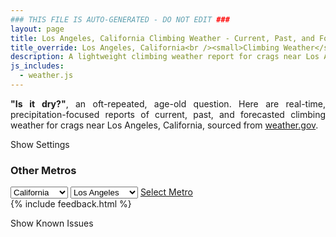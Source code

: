 ```yaml
---
### THIS FILE IS AUTO-GENERATED - DO NOT EDIT ###
layout: page
title: Los Angeles, California Climbing Weather - Current, Past, and Forecasted Report
title_override: Los Angeles, California<br /><small>Climbing Weather</small>
description: A lightweight climbing weather report for crags near Los Angeles, California. Optimized for slow internet connections.
js_includes:
  - weather.js
---
```


<section class="measure center lh-copy f5-ns f6 ph2 mv4" style="text-align: justify;">
<strong>"Is it dry?"</strong>, an oft-repeated, age-old question. Here are real-time,
precipitation-focused reports of current, past, and forecasted climbing weather for crags near Los Angeles, California, sourced
from <a class="no-underline fancy-link relative light-red" target="_blank" href="https://www.weather.gov/documentation/services-web-api">weather.gov</a>.
</section>

<p id="settings-toggle" class="mw5 b center tc hover-light-red black-70 pointer">Show Settings</p>
<section id="settings" class="overflow-hidden" style="display:none;">
    <div class="mv2 ph2 center">
        <div id="menu" class="fn fl-ns w-50-l w-100 pv2 pr4-l">
            <div class="f7 tc b">Select Defaults:</div>
        </div>
        <div class="fn f6 tc fl-ns w-50-l w-100 pv2">
            <span class="f7 b">Instructions:</span>
            <p class="measure lh-copy center"><strong>Show/hide crags</strong> by clicking on their name to the left; green mean shown and gray means hidden.</p>
            <hr class="mw5 p0 mv2 o-60 b0 bt b--light-red light-red bg-light-red">
            <p class="measure lh-copy center"><strong>Show/hide hourly forecasts</strong> by clicking the desired day.</p>
            <hr class="mw5 p0 mv2 o-60 b0 bt b--light-red light-red bg-light-red">
            <p class="measure lh-copy center"><strong>Current and Past conditions</strong> are measured by the nearest weather station. <strong>Forecast conditions</strong> are calculated and polled separately.</p>
            <hr class="mw5 p0 mv2 o-60 b0 bt b--light-red light-red bg-light-red">
            <p class="measure lh-copy center"><strong>Having issues?</strong> Try <a id="clear-cache" class="no-underline relative fancy-link light-red hover-light-red" href="#">clearing the local cache</a>.</p>
        </div>
    </div>
      <hr class="cb mw5 p0 mb3 o-70 b0 bt b--light-red light-red bg-light-red">
    <section class="mh5-ns mh2 pa3 ba b--moon-gray br2 bg-near-white">
      <h3 class="mt2">Submit a New Area</h3>
      <form class="black-80" name="new-crag" data-netlify="true">
          <label for="mp-url" class="f6 b db mb2">Mountain Project Area URL</label>
          <input id="metro" name="metro" type="hidden" value="Los Angeles, California">
          <input id="mp-url" name="mp-url" class="input-reset ba b--moon-gray pa2 mb2 db w-100" placeholder="https://www.mountainproject.com/area/105833381/yosemite-national-park" type="text">
        <div class="mt3"><input class="b ph3 pv2 input-reset ba b--black bg-white grow pointer f6" type="submit" value="Submit"></div>
      </form>
    </section>
</section>
<section id="weather" data-metro data-crag="los-angeles-california" class="mv4-ns mv3 ph2 center"></section>
<script>
  var weekly_PSR_12_103 = {"updated":"2022-02-28T06:30:11+00:00","units":"us","forecastGenerator":"BaselineForecastGenerator","generatedAt":"2022-02-28T08:38:05+00:00","updateTime":"2022-02-28T06:30:11+00:00","validTimes":"2022-02-28T00:00:00+00:00/P8DT1H","elevation":{"unitCode":"wmoUnit:m","value":1279.8552},"periods":[{"number":1,"name":"Overnight","startTime":"2022-02-28T00:00:00-08:00","endTime":"2022-02-28T06:00:00-08:00","isDaytime":false,"temperature":38,"temperatureUnit":"F","temperatureTrend":"rising","windSpeed":"5 to 10 mph","windDirection":"NW","icon":"https://api.weather.gov/icons/land/night/bkn?size=medium","shortForecast":"Mostly Cloudy","detailedForecast":"Mostly cloudy. Low around 38, with temperatures rising to around 41 overnight. Northwest wind 5 to 10 mph."},{"number":2,"name":"Monday","startTime":"2022-02-28T06:00:00-08:00","endTime":"2022-02-28T18:00:00-08:00","isDaytime":true,"temperature":66,"temperatureUnit":"F","temperatureTrend":"falling","windSpeed":"10 to 15 mph","windDirection":"NNW","icon":"https://api.weather.gov/icons/land/day/few?size=medium","shortForecast":"Sunny","detailedForecast":"Sunny. High near 66, with temperatures falling to around 60 in the afternoon. North northwest wind 10 to 15 mph, with gusts as high as 25 mph."},{"number":3,"name":"Monday Night","startTime":"2022-02-28T18:00:00-08:00","endTime":"2022-03-01T06:00:00-08:00","isDaytime":false,"temperature":42,"temperatureUnit":"F","temperatureTrend":"rising","windSpeed":"5 to 10 mph","windDirection":"NNW","icon":"https://api.weather.gov/icons/land/night/skc?size=medium","shortForecast":"Clear","detailedForecast":"Clear. Low around 42, with temperatures rising to around 46 overnight. North northwest wind 5 to 10 mph."},{"number":4,"name":"Tuesday","startTime":"2022-03-01T06:00:00-08:00","endTime":"2022-03-01T18:00:00-08:00","isDaytime":true,"temperature":73,"temperatureUnit":"F","temperatureTrend":null,"windSpeed":"5 to 15 mph","windDirection":"NNW","icon":"https://api.weather.gov/icons/land/day/skc?size=medium","shortForecast":"Sunny","detailedForecast":"Sunny, with a high near 73. North northwest wind 5 to 15 mph, with gusts as high as 25 mph."},{"number":5,"name":"Tuesday Night","startTime":"2022-03-01T18:00:00-08:00","endTime":"2022-03-02T06:00:00-08:00","isDaytime":false,"temperature":46,"temperatureUnit":"F","temperatureTrend":null,"windSpeed":"0 to 5 mph","windDirection":"NNW","icon":"https://api.weather.gov/icons/land/night/few?size=medium","shortForecast":"Mostly Clear","detailedForecast":"Mostly clear, with a low around 46. North northwest wind 0 to 5 mph."},{"number":6,"name":"Wednesday","startTime":"2022-03-02T06:00:00-08:00","endTime":"2022-03-02T18:00:00-08:00","isDaytime":true,"temperature":74,"temperatureUnit":"F","temperatureTrend":null,"windSpeed":"0 to 10 mph","windDirection":"ESE","icon":"https://api.weather.gov/icons/land/day/sct?size=medium","shortForecast":"Mostly Sunny","detailedForecast":"Mostly sunny, with a high near 74. East southeast wind 0 to 10 mph."},{"number":7,"name":"Wednesday Night","startTime":"2022-03-02T18:00:00-08:00","endTime":"2022-03-03T06:00:00-08:00","isDaytime":false,"temperature":45,"temperatureUnit":"F","temperatureTrend":null,"windSpeed":"0 to 5 mph","windDirection":"SW","icon":"https://api.weather.gov/icons/land/night/sct?size=medium","shortForecast":"Partly Cloudy","detailedForecast":"Partly cloudy, with a low around 45. Southwest wind 0 to 5 mph."},{"number":8,"name":"Thursday","startTime":"2022-03-03T06:00:00-08:00","endTime":"2022-03-03T18:00:00-08:00","isDaytime":true,"temperature":70,"temperatureUnit":"F","temperatureTrend":null,"windSpeed":"0 to 15 mph","windDirection":"SW","icon":"https://api.weather.gov/icons/land/day/sct?size=medium","shortForecast":"Mostly Sunny","detailedForecast":"Mostly sunny, with a high near 70. Southwest wind 0 to 15 mph, with gusts as high as 25 mph."},{"number":9,"name":"Thursday Night","startTime":"2022-03-03T18:00:00-08:00","endTime":"2022-03-04T06:00:00-08:00","isDaytime":false,"temperature":36,"temperatureUnit":"F","temperatureTrend":null,"windSpeed":"10 to 15 mph","windDirection":"WSW","icon":"https://api.weather.gov/icons/land/night/sct?size=medium","shortForecast":"Partly Cloudy","detailedForecast":"Partly cloudy, with a low around 36. West southwest wind 10 to 15 mph, with gusts as high as 30 mph."},{"number":10,"name":"Friday","startTime":"2022-03-04T06:00:00-08:00","endTime":"2022-03-04T18:00:00-08:00","isDaytime":true,"temperature":59,"temperatureUnit":"F","temperatureTrend":null,"windSpeed":"10 to 15 mph","windDirection":"W","icon":"https://api.weather.gov/icons/land/day/few?size=medium","shortForecast":"Sunny","detailedForecast":"Sunny, with a high near 59. West wind 10 to 15 mph, with gusts as high as 30 mph."},{"number":11,"name":"Friday Night","startTime":"2022-03-04T18:00:00-08:00","endTime":"2022-03-05T06:00:00-08:00","isDaytime":false,"temperature":33,"temperatureUnit":"F","temperatureTrend":null,"windSpeed":"5 to 10 mph","windDirection":"W","icon":"https://api.weather.gov/icons/land/night/few?size=medium","shortForecast":"Mostly Clear","detailedForecast":"Mostly clear, with a low around 33. West wind 5 to 10 mph, with gusts as high as 25 mph."},{"number":12,"name":"Saturday","startTime":"2022-03-05T06:00:00-08:00","endTime":"2022-03-05T18:00:00-08:00","isDaytime":true,"temperature":58,"temperatureUnit":"F","temperatureTrend":null,"windSpeed":"5 to 15 mph","windDirection":"W","icon":"https://api.weather.gov/icons/land/day/few?size=medium","shortForecast":"Sunny","detailedForecast":"Sunny, with a high near 58. West wind 5 to 15 mph, with gusts as high as 25 mph."},{"number":13,"name":"Saturday Night","startTime":"2022-03-05T18:00:00-08:00","endTime":"2022-03-06T06:00:00-08:00","isDaytime":false,"temperature":33,"temperatureUnit":"F","temperatureTrend":null,"windSpeed":"5 to 10 mph","windDirection":"WNW","icon":"https://api.weather.gov/icons/land/night/few?size=medium","shortForecast":"Mostly Clear","detailedForecast":"Mostly clear, with a low around 33. West northwest wind 5 to 10 mph, with gusts as high as 25 mph."},{"number":14,"name":"Sunday","startTime":"2022-03-06T06:00:00-08:00","endTime":"2022-03-06T18:00:00-08:00","isDaytime":true,"temperature":57,"temperatureUnit":"F","temperatureTrend":null,"windSpeed":"5 to 15 mph","windDirection":"WNW","icon":"https://api.weather.gov/icons/land/day/few?size=medium","shortForecast":"Sunny","detailedForecast":"Sunny, with a high near 57. West northwest wind 5 to 15 mph, with gusts as high as 25 mph."}]}
  var hourly_PSR_12_103 = {"@context":["https://geojson.org/geojson-ld/geojson-context.jsonld",{"@version":"1.1","wx":"https://api.weather.gov/ontology#","geo":"http://www.opengis.net/ont/geosparql#","unit":"http://codes.wmo.int/common/unit/","@vocab":"https://api.weather.gov/ontology#"}],"type":"Feature","geometry":{"type":"Polygon","coordinates":[[[-116.1861115,34.0271758],[-116.1818802,34.0049128],[-116.155059,34.008412899999996],[-116.1592852,34.0306764],[-116.1861115,34.0271758]]]},"properties":{"updated":"2022-02-28T06:30:11+00:00","units":"us","forecastGenerator":"HourlyForecastGenerator","generatedAt":"2022-02-28T08:38:07+00:00","updateTime":"2022-02-28T06:30:11+00:00","validTimes":"2022-02-28T00:00:00+00:00/P8DT1H","elevation":{"unitCode":"wmoUnit:m","value":1279.8552},"periods":[{"number":1,"name":"","startTime":"2022-02-28T00:00:00-08:00","endTime":"2022-02-28T01:00:00-08:00","isDaytime":false,"temperature":42,"temperatureUnit":"F","temperatureTrend":null,"windSpeed":"5 mph","windDirection":"NW","icon":"https://api.weather.gov/icons/land/night/bkn?size=small","shortForecast":"Mostly Cloudy","detailedForecast":""},{"number":2,"name":"","startTime":"2022-02-28T01:00:00-08:00","endTime":"2022-02-28T02:00:00-08:00","isDaytime":false,"temperature":42,"temperatureUnit":"F","temperatureTrend":null,"windSpeed":"5 mph","windDirection":"NW","icon":"https://api.weather.gov/icons/land/night/bkn?size=small","shortForecast":"Mostly Cloudy","detailedForecast":""},{"number":3,"name":"","startTime":"2022-02-28T02:00:00-08:00","endTime":"2022-02-28T03:00:00-08:00","isDaytime":false,"temperature":42,"temperatureUnit":"F","temperatureTrend":null,"windSpeed":"10 mph","windDirection":"NW","icon":"https://api.weather.gov/icons/land/night/bkn?size=small","shortForecast":"Mostly Cloudy","detailedForecast":""},{"number":4,"name":"","startTime":"2022-02-28T03:00:00-08:00","endTime":"2022-02-28T04:00:00-08:00","isDaytime":false,"temperature":41,"temperatureUnit":"F","temperatureTrend":null,"windSpeed":"10 mph","windDirection":"NW","icon":"https://api.weather.gov/icons/land/night/bkn?size=small","shortForecast":"Mostly Cloudy","detailedForecast":""},{"number":5,"name":"","startTime":"2022-02-28T04:00:00-08:00","endTime":"2022-02-28T05:00:00-08:00","isDaytime":false,"temperature":41,"temperatureUnit":"F","temperatureTrend":null,"windSpeed":"10 mph","windDirection":"NW","icon":"https://api.weather.gov/icons/land/night/bkn?size=small","shortForecast":"Mostly Cloudy","detailedForecast":""},{"number":6,"name":"","startTime":"2022-02-28T05:00:00-08:00","endTime":"2022-02-28T06:00:00-08:00","isDaytime":false,"temperature":41,"temperatureUnit":"F","temperatureTrend":null,"windSpeed":"10 mph","windDirection":"NW","icon":"https://api.weather.gov/icons/land/night/bkn?size=small","shortForecast":"Mostly Cloudy","detailedForecast":""},{"number":7,"name":"","startTime":"2022-02-28T06:00:00-08:00","endTime":"2022-02-28T07:00:00-08:00","isDaytime":true,"temperature":41,"temperatureUnit":"F","temperatureTrend":null,"windSpeed":"10 mph","windDirection":"NW","icon":"https://api.weather.gov/icons/land/day/sct?size=small","shortForecast":"Mostly Sunny","detailedForecast":""},{"number":8,"name":"","startTime":"2022-02-28T07:00:00-08:00","endTime":"2022-02-28T08:00:00-08:00","isDaytime":true,"temperature":42,"temperatureUnit":"F","temperatureTrend":null,"windSpeed":"10 mph","windDirection":"NW","icon":"https://api.weather.gov/icons/land/day/few?size=small","shortForecast":"Sunny","detailedForecast":""},{"number":9,"name":"","startTime":"2022-02-28T08:00:00-08:00","endTime":"2022-02-28T09:00:00-08:00","isDaytime":true,"temperature":50,"temperatureUnit":"F","temperatureTrend":null,"windSpeed":"10 mph","windDirection":"NNW","icon":"https://api.weather.gov/icons/land/day/skc?size=small","shortForecast":"Sunny","detailedForecast":""},{"number":10,"name":"","startTime":"2022-02-28T09:00:00-08:00","endTime":"2022-02-28T10:00:00-08:00","isDaytime":true,"temperature":56,"temperatureUnit":"F","temperatureTrend":null,"windSpeed":"15 mph","windDirection":"NNW","icon":"https://api.weather.gov/icons/land/day/skc?size=small","shortForecast":"Sunny","detailedForecast":""},{"number":11,"name":"","startTime":"2022-02-28T10:00:00-08:00","endTime":"2022-02-28T11:00:00-08:00","isDaytime":true,"temperature":59,"temperatureUnit":"F","temperatureTrend":null,"windSpeed":"15 mph","windDirection":"N","icon":"https://api.weather.gov/icons/land/day/skc?size=small","shortForecast":"Sunny","detailedForecast":""},{"number":12,"name":"","startTime":"2022-02-28T11:00:00-08:00","endTime":"2022-02-28T12:00:00-08:00","isDaytime":true,"temperature":61,"temperatureUnit":"F","temperatureTrend":null,"windSpeed":"15 mph","windDirection":"N","icon":"https://api.weather.gov/icons/land/day/skc?size=small","shortForecast":"Sunny","detailedForecast":""},{"number":13,"name":"","startTime":"2022-02-28T12:00:00-08:00","endTime":"2022-02-28T13:00:00-08:00","isDaytime":true,"temperature":63,"temperatureUnit":"F","temperatureTrend":null,"windSpeed":"15 mph","windDirection":"N","icon":"https://api.weather.gov/icons/land/day/skc?size=small","shortForecast":"Sunny","detailedForecast":""},{"number":14,"name":"","startTime":"2022-02-28T13:00:00-08:00","endTime":"2022-02-28T14:00:00-08:00","isDaytime":true,"temperature":64,"temperatureUnit":"F","temperatureTrend":null,"windSpeed":"15 mph","windDirection":"N","icon":"https://api.weather.gov/icons/land/day/skc?size=small","shortForecast":"Sunny","detailedForecast":""},{"number":15,"name":"","startTime":"2022-02-28T14:00:00-08:00","endTime":"2022-02-28T15:00:00-08:00","isDaytime":true,"temperature":65,"temperatureUnit":"F","temperatureTrend":null,"windSpeed":"15 mph","windDirection":"N","icon":"https://api.weather.gov/icons/land/day/skc?size=small","shortForecast":"Sunny","detailedForecast":""},{"number":16,"name":"","startTime":"2022-02-28T15:00:00-08:00","endTime":"2022-02-28T16:00:00-08:00","isDaytime":true,"temperature":65,"temperatureUnit":"F","temperatureTrend":null,"windSpeed":"15 mph","windDirection":"N","icon":"https://api.weather.gov/icons/land/day/skc?size=small","shortForecast":"Sunny","detailedForecast":""},{"number":17,"name":"","startTime":"2022-02-28T16:00:00-08:00","endTime":"2022-02-28T17:00:00-08:00","isDaytime":true,"temperature":64,"temperatureUnit":"F","temperatureTrend":null,"windSpeed":"15 mph","windDirection":"N","icon":"https://api.weather.gov/icons/land/day/skc?size=small","shortForecast":"Sunny","detailedForecast":""},{"number":18,"name":"","startTime":"2022-02-28T17:00:00-08:00","endTime":"2022-02-28T18:00:00-08:00","isDaytime":true,"temperature":60,"temperatureUnit":"F","temperatureTrend":null,"windSpeed":"10 mph","windDirection":"N","icon":"https://api.weather.gov/icons/land/day/skc?size=small","shortForecast":"Sunny","detailedForecast":""},{"number":19,"name":"","startTime":"2022-02-28T18:00:00-08:00","endTime":"2022-02-28T19:00:00-08:00","isDaytime":false,"temperature":56,"temperatureUnit":"F","temperatureTrend":null,"windSpeed":"10 mph","windDirection":"NNW","icon":"https://api.weather.gov/icons/land/night/skc?size=small","shortForecast":"Clear","detailedForecast":""},{"number":20,"name":"","startTime":"2022-02-28T19:00:00-08:00","endTime":"2022-02-28T20:00:00-08:00","isDaytime":false,"temperature":53,"temperatureUnit":"F","temperatureTrend":null,"windSpeed":"10 mph","windDirection":"NNW","icon":"https://api.weather.gov/icons/land/night/few?size=small","shortForecast":"Mostly Clear","detailedForecast":""},{"number":21,"name":"","startTime":"2022-02-28T20:00:00-08:00","endTime":"2022-02-28T21:00:00-08:00","isDaytime":false,"temperature":51,"temperatureUnit":"F","temperatureTrend":null,"windSpeed":"10 mph","windDirection":"NNW","icon":"https://api.weather.gov/icons/land/night/skc?size=small","shortForecast":"Clear","detailedForecast":""},{"number":22,"name":"","startTime":"2022-02-28T21:00:00-08:00","endTime":"2022-02-28T22:00:00-08:00","isDaytime":false,"temperature":50,"temperatureUnit":"F","temperatureTrend":null,"windSpeed":"10 mph","windDirection":"NW","icon":"https://api.weather.gov/icons/land/night/skc?size=small","shortForecast":"Clear","detailedForecast":""},{"number":23,"name":"","startTime":"2022-02-28T22:00:00-08:00","endTime":"2022-02-28T23:00:00-08:00","isDaytime":false,"temperature":48,"temperatureUnit":"F","temperatureTrend":null,"windSpeed":"10 mph","windDirection":"NNW","icon":"https://api.weather.gov/icons/land/night/skc?size=small","shortForecast":"Clear","detailedForecast":""},{"number":24,"name":"","startTime":"2022-02-28T23:00:00-08:00","endTime":"2022-03-01T00:00:00-08:00","isDaytime":false,"temperature":48,"temperatureUnit":"F","temperatureTrend":null,"windSpeed":"5 mph","windDirection":"NW","icon":"https://api.weather.gov/icons/land/night/skc?size=small","shortForecast":"Clear","detailedForecast":""},{"number":25,"name":"","startTime":"2022-03-01T00:00:00-08:00","endTime":"2022-03-01T01:00:00-08:00","isDaytime":false,"temperature":47,"temperatureUnit":"F","temperatureTrend":null,"windSpeed":"5 mph","windDirection":"NW","icon":"https://api.weather.gov/icons/land/night/skc?size=small","shortForecast":"Clear","detailedForecast":""},{"number":26,"name":"","startTime":"2022-03-01T01:00:00-08:00","endTime":"2022-03-01T02:00:00-08:00","isDaytime":false,"temperature":47,"temperatureUnit":"F","temperatureTrend":null,"windSpeed":"5 mph","windDirection":"NW","icon":"https://api.weather.gov/icons/land/night/skc?size=small","shortForecast":"Clear","detailedForecast":""},{"number":27,"name":"","startTime":"2022-03-01T02:00:00-08:00","endTime":"2022-03-01T03:00:00-08:00","isDaytime":false,"temperature":46,"temperatureUnit":"F","temperatureTrend":null,"windSpeed":"5 mph","windDirection":"NW","icon":"https://api.weather.gov/icons/land/night/skc?size=small","shortForecast":"Clear","detailedForecast":""},{"number":28,"name":"","startTime":"2022-03-01T03:00:00-08:00","endTime":"2022-03-01T04:00:00-08:00","isDaytime":false,"temperature":45,"temperatureUnit":"F","temperatureTrend":null,"windSpeed":"5 mph","windDirection":"NW","icon":"https://api.weather.gov/icons/land/night/skc?size=small","shortForecast":"Clear","detailedForecast":""},{"number":29,"name":"","startTime":"2022-03-01T04:00:00-08:00","endTime":"2022-03-01T05:00:00-08:00","isDaytime":false,"temperature":45,"temperatureUnit":"F","temperatureTrend":null,"windSpeed":"5 mph","windDirection":"NW","icon":"https://api.weather.gov/icons/land/night/skc?size=small","shortForecast":"Clear","detailedForecast":""},{"number":30,"name":"","startTime":"2022-03-01T05:00:00-08:00","endTime":"2022-03-01T06:00:00-08:00","isDaytime":false,"temperature":46,"temperatureUnit":"F","temperatureTrend":null,"windSpeed":"5 mph","windDirection":"NW","icon":"https://api.weather.gov/icons/land/night/skc?size=small","shortForecast":"Clear","detailedForecast":""},{"number":31,"name":"","startTime":"2022-03-01T06:00:00-08:00","endTime":"2022-03-01T07:00:00-08:00","isDaytime":true,"temperature":46,"temperatureUnit":"F","temperatureTrend":null,"windSpeed":"5 mph","windDirection":"NW","icon":"https://api.weather.gov/icons/land/day/skc?size=small","shortForecast":"Sunny","detailedForecast":""},{"number":32,"name":"","startTime":"2022-03-01T07:00:00-08:00","endTime":"2022-03-01T08:00:00-08:00","isDaytime":true,"temperature":47,"temperatureUnit":"F","temperatureTrend":null,"windSpeed":"5 mph","windDirection":"NNW","icon":"https://api.weather.gov/icons/land/day/skc?size=small","shortForecast":"Sunny","detailedForecast":""},{"number":33,"name":"","startTime":"2022-03-01T08:00:00-08:00","endTime":"2022-03-01T09:00:00-08:00","isDaytime":true,"temperature":54,"temperatureUnit":"F","temperatureTrend":null,"windSpeed":"10 mph","windDirection":"NNW","icon":"https://api.weather.gov/icons/land/day/skc?size=small","shortForecast":"Sunny","detailedForecast":""},{"number":34,"name":"","startTime":"2022-03-01T09:00:00-08:00","endTime":"2022-03-01T10:00:00-08:00","isDaytime":true,"temperature":60,"temperatureUnit":"F","temperatureTrend":null,"windSpeed":"10 mph","windDirection":"NNW","icon":"https://api.weather.gov/icons/land/day/skc?size=small","shortForecast":"Sunny","detailedForecast":""},{"number":35,"name":"","startTime":"2022-03-01T10:00:00-08:00","endTime":"2022-03-01T11:00:00-08:00","isDaytime":true,"temperature":65,"temperatureUnit":"F","temperatureTrend":null,"windSpeed":"15 mph","windDirection":"N","icon":"https://api.weather.gov/icons/land/day/skc?size=small","shortForecast":"Sunny","detailedForecast":""},{"number":36,"name":"","startTime":"2022-03-01T11:00:00-08:00","endTime":"2022-03-01T12:00:00-08:00","isDaytime":true,"temperature":68,"temperatureUnit":"F","temperatureTrend":null,"windSpeed":"15 mph","windDirection":"N","icon":"https://api.weather.gov/icons/land/day/skc?size=small","shortForecast":"Sunny","detailedForecast":""},{"number":37,"name":"","startTime":"2022-03-01T12:00:00-08:00","endTime":"2022-03-01T13:00:00-08:00","isDaytime":true,"temperature":70,"temperatureUnit":"F","temperatureTrend":null,"windSpeed":"15 mph","windDirection":"N","icon":"https://api.weather.gov/icons/land/day/skc?size=small","shortForecast":"Sunny","detailedForecast":""},{"number":38,"name":"","startTime":"2022-03-01T13:00:00-08:00","endTime":"2022-03-01T14:00:00-08:00","isDaytime":true,"temperature":71,"temperatureUnit":"F","temperatureTrend":null,"windSpeed":"10 mph","windDirection":"N","icon":"https://api.weather.gov/icons/land/day/skc?size=small","shortForecast":"Sunny","detailedForecast":""},{"number":39,"name":"","startTime":"2022-03-01T14:00:00-08:00","endTime":"2022-03-01T15:00:00-08:00","isDaytime":true,"temperature":72,"temperatureUnit":"F","temperatureTrend":null,"windSpeed":"10 mph","windDirection":"N","icon":"https://api.weather.gov/icons/land/day/skc?size=small","shortForecast":"Sunny","detailedForecast":""},{"number":40,"name":"","startTime":"2022-03-01T15:00:00-08:00","endTime":"2022-03-01T16:00:00-08:00","isDaytime":true,"temperature":72,"temperatureUnit":"F","temperatureTrend":null,"windSpeed":"10 mph","windDirection":"N","icon":"https://api.weather.gov/icons/land/day/skc?size=small","shortForecast":"Sunny","detailedForecast":""},{"number":41,"name":"","startTime":"2022-03-01T16:00:00-08:00","endTime":"2022-03-01T17:00:00-08:00","isDaytime":true,"temperature":70,"temperatureUnit":"F","temperatureTrend":null,"windSpeed":"10 mph","windDirection":"N","icon":"https://api.weather.gov/icons/land/day/skc?size=small","shortForecast":"Sunny","detailedForecast":""},{"number":42,"name":"","startTime":"2022-03-01T17:00:00-08:00","endTime":"2022-03-01T18:00:00-08:00","isDaytime":true,"temperature":66,"temperatureUnit":"F","temperatureTrend":null,"windSpeed":"10 mph","windDirection":"N","icon":"https://api.weather.gov/icons/land/day/skc?size=small","shortForecast":"Sunny","detailedForecast":""},{"number":43,"name":"","startTime":"2022-03-01T18:00:00-08:00","endTime":"2022-03-01T19:00:00-08:00","isDaytime":false,"temperature":61,"temperatureUnit":"F","temperatureTrend":null,"windSpeed":"5 mph","windDirection":"N","icon":"https://api.weather.gov/icons/land/night/skc?size=small","shortForecast":"Clear","detailedForecast":""},{"number":44,"name":"","startTime":"2022-03-01T19:00:00-08:00","endTime":"2022-03-01T20:00:00-08:00","isDaytime":false,"temperature":57,"temperatureUnit":"F","temperatureTrend":null,"windSpeed":"5 mph","windDirection":"NNW","icon":"https://api.weather.gov/icons/land/night/skc?size=small","shortForecast":"Clear","detailedForecast":""},{"number":45,"name":"","startTime":"2022-03-01T20:00:00-08:00","endTime":"2022-03-01T21:00:00-08:00","isDaytime":false,"temperature":55,"temperatureUnit":"F","temperatureTrend":null,"windSpeed":"5 mph","windDirection":"NNW","icon":"https://api.weather.gov/icons/land/night/skc?size=small","shortForecast":"Clear","detailedForecast":""},{"number":46,"name":"","startTime":"2022-03-01T21:00:00-08:00","endTime":"2022-03-01T22:00:00-08:00","isDaytime":false,"temperature":53,"temperatureUnit":"F","temperatureTrend":null,"windSpeed":"5 mph","windDirection":"NNW","icon":"https://api.weather.gov/icons/land/night/skc?size=small","shortForecast":"Clear","detailedForecast":""},{"number":47,"name":"","startTime":"2022-03-01T22:00:00-08:00","endTime":"2022-03-01T23:00:00-08:00","isDaytime":false,"temperature":52,"temperatureUnit":"F","temperatureTrend":null,"windSpeed":"5 mph","windDirection":"NW","icon":"https://api.weather.gov/icons/land/night/skc?size=small","shortForecast":"Clear","detailedForecast":""},{"number":48,"name":"","startTime":"2022-03-01T23:00:00-08:00","endTime":"2022-03-02T00:00:00-08:00","isDaytime":false,"temperature":51,"temperatureUnit":"F","temperatureTrend":null,"windSpeed":"5 mph","windDirection":"NW","icon":"https://api.weather.gov/icons/land/night/few?size=small","shortForecast":"Mostly Clear","detailedForecast":""},{"number":49,"name":"","startTime":"2022-03-02T00:00:00-08:00","endTime":"2022-03-02T01:00:00-08:00","isDaytime":false,"temperature":51,"temperatureUnit":"F","temperatureTrend":null,"windSpeed":"5 mph","windDirection":"NW","icon":"https://api.weather.gov/icons/land/night/few?size=small","shortForecast":"Mostly Clear","detailedForecast":""},{"number":50,"name":"","startTime":"2022-03-02T01:00:00-08:00","endTime":"2022-03-02T02:00:00-08:00","isDaytime":false,"temperature":50,"temperatureUnit":"F","temperatureTrend":null,"windSpeed":"5 mph","windDirection":"NW","icon":"https://api.weather.gov/icons/land/night/few?size=small","shortForecast":"Mostly Clear","detailedForecast":""},{"number":51,"name":"","startTime":"2022-03-02T02:00:00-08:00","endTime":"2022-03-02T03:00:00-08:00","isDaytime":false,"temperature":49,"temperatureUnit":"F","temperatureTrend":null,"windSpeed":"5 mph","windDirection":"NW","icon":"https://api.weather.gov/icons/land/night/few?size=small","shortForecast":"Mostly Clear","detailedForecast":""},{"number":52,"name":"","startTime":"2022-03-02T03:00:00-08:00","endTime":"2022-03-02T04:00:00-08:00","isDaytime":false,"temperature":48,"temperatureUnit":"F","temperatureTrend":null,"windSpeed":"0 mph","windDirection":"NW","icon":"https://api.weather.gov/icons/land/night/few?size=small","shortForecast":"Mostly Clear","detailedForecast":""},{"number":53,"name":"","startTime":"2022-03-02T04:00:00-08:00","endTime":"2022-03-02T05:00:00-08:00","isDaytime":false,"temperature":48,"temperatureUnit":"F","temperatureTrend":null,"windSpeed":"0 mph","windDirection":"NW","icon":"https://api.weather.gov/icons/land/night/few?size=small","shortForecast":"Mostly Clear","detailedForecast":""},{"number":54,"name":"","startTime":"2022-03-02T05:00:00-08:00","endTime":"2022-03-02T06:00:00-08:00","isDaytime":false,"temperature":47,"temperatureUnit":"F","temperatureTrend":null,"windSpeed":"0 mph","windDirection":"NW","icon":"https://api.weather.gov/icons/land/night/few?size=small","shortForecast":"Mostly Clear","detailedForecast":""},{"number":55,"name":"","startTime":"2022-03-02T06:00:00-08:00","endTime":"2022-03-02T07:00:00-08:00","isDaytime":true,"temperature":48,"temperatureUnit":"F","temperatureTrend":null,"windSpeed":"0 mph","windDirection":"NNW","icon":"https://api.weather.gov/icons/land/day/few?size=small","shortForecast":"Sunny","detailedForecast":""},{"number":56,"name":"","startTime":"2022-03-02T07:00:00-08:00","endTime":"2022-03-02T08:00:00-08:00","isDaytime":true,"temperature":50,"temperatureUnit":"F","temperatureTrend":null,"windSpeed":"0 mph","windDirection":"NNW","icon":"https://api.weather.gov/icons/land/day/few?size=small","shortForecast":"Sunny","detailedForecast":""},{"number":57,"name":"","startTime":"2022-03-02T08:00:00-08:00","endTime":"2022-03-02T09:00:00-08:00","isDaytime":true,"temperature":56,"temperatureUnit":"F","temperatureTrend":null,"windSpeed":"5 mph","windDirection":"N","icon":"https://api.weather.gov/icons/land/day/sct?size=small","shortForecast":"Mostly Sunny","detailedForecast":""},{"number":58,"name":"","startTime":"2022-03-02T09:00:00-08:00","endTime":"2022-03-02T10:00:00-08:00","isDaytime":true,"temperature":63,"temperatureUnit":"F","temperatureTrend":null,"windSpeed":"5 mph","windDirection":"NE","icon":"https://api.weather.gov/icons/land/day/sct?size=small","shortForecast":"Mostly Sunny","detailedForecast":""},{"number":59,"name":"","startTime":"2022-03-02T10:00:00-08:00","endTime":"2022-03-02T11:00:00-08:00","isDaytime":true,"temperature":69,"temperatureUnit":"F","temperatureTrend":null,"windSpeed":"5 mph","windDirection":"ENE","icon":"https://api.weather.gov/icons/land/day/sct?size=small","shortForecast":"Mostly Sunny","detailedForecast":""},{"number":60,"name":"","startTime":"2022-03-02T11:00:00-08:00","endTime":"2022-03-02T12:00:00-08:00","isDaytime":true,"temperature":72,"temperatureUnit":"F","temperatureTrend":null,"windSpeed":"5 mph","windDirection":"E","icon":"https://api.weather.gov/icons/land/day/sct?size=small","shortForecast":"Mostly Sunny","detailedForecast":""},{"number":61,"name":"","startTime":"2022-03-02T12:00:00-08:00","endTime":"2022-03-02T13:00:00-08:00","isDaytime":true,"temperature":73,"temperatureUnit":"F","temperatureTrend":null,"windSpeed":"10 mph","windDirection":"SE","icon":"https://api.weather.gov/icons/land/day/sct?size=small","shortForecast":"Mostly Sunny","detailedForecast":""},{"number":62,"name":"","startTime":"2022-03-02T13:00:00-08:00","endTime":"2022-03-02T14:00:00-08:00","isDaytime":true,"temperature":73,"temperatureUnit":"F","temperatureTrend":null,"windSpeed":"10 mph","windDirection":"SSE","icon":"https://api.weather.gov/icons/land/day/sct?size=small","shortForecast":"Mostly Sunny","detailedForecast":""},{"number":63,"name":"","startTime":"2022-03-02T14:00:00-08:00","endTime":"2022-03-02T15:00:00-08:00","isDaytime":true,"temperature":73,"temperatureUnit":"F","temperatureTrend":null,"windSpeed":"10 mph","windDirection":"S","icon":"https://api.weather.gov/icons/land/day/sct?size=small","shortForecast":"Mostly Sunny","detailedForecast":""},{"number":64,"name":"","startTime":"2022-03-02T15:00:00-08:00","endTime":"2022-03-02T16:00:00-08:00","isDaytime":true,"temperature":73,"temperatureUnit":"F","temperatureTrend":null,"windSpeed":"10 mph","windDirection":"S","icon":"https://api.weather.gov/icons/land/day/bkn?size=small","shortForecast":"Partly Sunny","detailedForecast":""},{"number":65,"name":"","startTime":"2022-03-02T16:00:00-08:00","endTime":"2022-03-02T17:00:00-08:00","isDaytime":true,"temperature":71,"temperatureUnit":"F","temperatureTrend":null,"windSpeed":"5 mph","windDirection":"S","icon":"https://api.weather.gov/icons/land/day/bkn?size=small","shortForecast":"Partly Sunny","detailedForecast":""},{"number":66,"name":"","startTime":"2022-03-02T17:00:00-08:00","endTime":"2022-03-02T18:00:00-08:00","isDaytime":true,"temperature":67,"temperatureUnit":"F","temperatureTrend":null,"windSpeed":"5 mph","windDirection":"S","icon":"https://api.weather.gov/icons/land/day/bkn?size=small","shortForecast":"Partly Sunny","detailedForecast":""},{"number":67,"name":"","startTime":"2022-03-02T18:00:00-08:00","endTime":"2022-03-02T19:00:00-08:00","isDaytime":false,"temperature":63,"temperatureUnit":"F","temperatureTrend":null,"windSpeed":"5 mph","windDirection":"SSW","icon":"https://api.weather.gov/icons/land/night/bkn?size=small","shortForecast":"Mostly Cloudy","detailedForecast":""},{"number":68,"name":"","startTime":"2022-03-02T19:00:00-08:00","endTime":"2022-03-02T20:00:00-08:00","isDaytime":false,"temperature":59,"temperatureUnit":"F","temperatureTrend":null,"windSpeed":"5 mph","windDirection":"SSW","icon":"https://api.weather.gov/icons/land/night/sct?size=small","shortForecast":"Partly Cloudy","detailedForecast":""},{"number":69,"name":"","startTime":"2022-03-02T20:00:00-08:00","endTime":"2022-03-02T21:00:00-08:00","isDaytime":false,"temperature":57,"temperatureUnit":"F","temperatureTrend":null,"windSpeed":"5 mph","windDirection":"SW","icon":"https://api.weather.gov/icons/land/night/sct?size=small","shortForecast":"Partly Cloudy","detailedForecast":""},{"number":70,"name":"","startTime":"2022-03-02T21:00:00-08:00","endTime":"2022-03-02T22:00:00-08:00","isDaytime":false,"temperature":55,"temperatureUnit":"F","temperatureTrend":null,"windSpeed":"5 mph","windDirection":"SW","icon":"https://api.weather.gov/icons/land/night/sct?size=small","shortForecast":"Partly Cloudy","detailedForecast":""},{"number":71,"name":"","startTime":"2022-03-02T22:00:00-08:00","endTime":"2022-03-02T23:00:00-08:00","isDaytime":false,"temperature":54,"temperatureUnit":"F","temperatureTrend":null,"windSpeed":"5 mph","windDirection":"WSW","icon":"https://api.weather.gov/icons/land/night/sct?size=small","shortForecast":"Partly Cloudy","detailedForecast":""},{"number":72,"name":"","startTime":"2022-03-02T23:00:00-08:00","endTime":"2022-03-03T00:00:00-08:00","isDaytime":false,"temperature":53,"temperatureUnit":"F","temperatureTrend":null,"windSpeed":"5 mph","windDirection":"WSW","icon":"https://api.weather.gov/icons/land/night/sct?size=small","shortForecast":"Partly Cloudy","detailedForecast":""},{"number":73,"name":"","startTime":"2022-03-03T00:00:00-08:00","endTime":"2022-03-03T01:00:00-08:00","isDaytime":false,"temperature":53,"temperatureUnit":"F","temperatureTrend":null,"windSpeed":"5 mph","windDirection":"W","icon":"https://api.weather.gov/icons/land/night/sct?size=small","shortForecast":"Partly Cloudy","detailedForecast":""},{"number":74,"name":"","startTime":"2022-03-03T01:00:00-08:00","endTime":"2022-03-03T02:00:00-08:00","isDaytime":false,"temperature":52,"temperatureUnit":"F","temperatureTrend":null,"windSpeed":"5 mph","windDirection":"W","icon":"https://api.weather.gov/icons/land/night/sct?size=small","shortForecast":"Partly Cloudy","detailedForecast":""},{"number":75,"name":"","startTime":"2022-03-03T02:00:00-08:00","endTime":"2022-03-03T03:00:00-08:00","isDaytime":false,"temperature":51,"temperatureUnit":"F","temperatureTrend":null,"windSpeed":"5 mph","windDirection":"W","icon":"https://api.weather.gov/icons/land/night/sct?size=small","shortForecast":"Partly Cloudy","detailedForecast":""},{"number":76,"name":"","startTime":"2022-03-03T03:00:00-08:00","endTime":"2022-03-03T04:00:00-08:00","isDaytime":false,"temperature":49,"temperatureUnit":"F","temperatureTrend":null,"windSpeed":"0 mph","windDirection":"W","icon":"https://api.weather.gov/icons/land/night/sct?size=small","shortForecast":"Partly Cloudy","detailedForecast":""},{"number":77,"name":"","startTime":"2022-03-03T04:00:00-08:00","endTime":"2022-03-03T05:00:00-08:00","isDaytime":false,"temperature":48,"temperatureUnit":"F","temperatureTrend":null,"windSpeed":"0 mph","windDirection":"W","icon":"https://api.weather.gov/icons/land/night/sct?size=small","shortForecast":"Partly Cloudy","detailedForecast":""},{"number":78,"name":"","startTime":"2022-03-03T05:00:00-08:00","endTime":"2022-03-03T06:00:00-08:00","isDaytime":false,"temperature":47,"temperatureUnit":"F","temperatureTrend":null,"windSpeed":"0 mph","windDirection":"W","icon":"https://api.weather.gov/icons/land/night/sct?size=small","shortForecast":"Partly Cloudy","detailedForecast":""},{"number":79,"name":"","startTime":"2022-03-03T06:00:00-08:00","endTime":"2022-03-03T07:00:00-08:00","isDaytime":true,"temperature":47,"temperatureUnit":"F","temperatureTrend":null,"windSpeed":"0 mph","windDirection":"WSW","icon":"https://api.weather.gov/icons/land/day/sct?size=small","shortForecast":"Mostly Sunny","detailedForecast":""},{"number":80,"name":"","startTime":"2022-03-03T07:00:00-08:00","endTime":"2022-03-03T08:00:00-08:00","isDaytime":true,"temperature":49,"temperatureUnit":"F","temperatureTrend":null,"windSpeed":"0 mph","windDirection":"WSW","icon":"https://api.weather.gov/icons/land/day/bkn?size=small","shortForecast":"Partly Sunny","detailedForecast":""},{"number":81,"name":"","startTime":"2022-03-03T08:00:00-08:00","endTime":"2022-03-03T09:00:00-08:00","isDaytime":true,"temperature":55,"temperatureUnit":"F","temperatureTrend":null,"windSpeed":"5 mph","windDirection":"WSW","icon":"https://api.weather.gov/icons/land/day/sct?size=small","shortForecast":"Mostly Sunny","detailedForecast":""},{"number":82,"name":"","startTime":"2022-03-03T09:00:00-08:00","endTime":"2022-03-03T10:00:00-08:00","isDaytime":true,"temperature":61,"temperatureUnit":"F","temperatureTrend":null,"windSpeed":"5 mph","windDirection":"SW","icon":"https://api.weather.gov/icons/land/day/sct?size=small","shortForecast":"Mostly Sunny","detailedForecast":""},{"number":83,"name":"","startTime":"2022-03-03T10:00:00-08:00","endTime":"2022-03-03T11:00:00-08:00","isDaytime":true,"temperature":67,"temperatureUnit":"F","temperatureTrend":null,"windSpeed":"10 mph","windDirection":"SW","icon":"https://api.weather.gov/icons/land/day/sct?size=small","shortForecast":"Mostly Sunny","detailedForecast":""},{"number":84,"name":"","startTime":"2022-03-03T11:00:00-08:00","endTime":"2022-03-03T12:00:00-08:00","isDaytime":true,"temperature":69,"temperatureUnit":"F","temperatureTrend":null,"windSpeed":"10 mph","windDirection":"SW","icon":"https://api.weather.gov/icons/land/day/sct?size=small","shortForecast":"Mostly Sunny","detailedForecast":""},{"number":85,"name":"","startTime":"2022-03-03T12:00:00-08:00","endTime":"2022-03-03T13:00:00-08:00","isDaytime":true,"temperature":69,"temperatureUnit":"F","temperatureTrend":null,"windSpeed":"15 mph","windDirection":"SW","icon":"https://api.weather.gov/icons/land/day/sct?size=small","shortForecast":"Mostly Sunny","detailedForecast":""},{"number":86,"name":"","startTime":"2022-03-03T13:00:00-08:00","endTime":"2022-03-03T14:00:00-08:00","isDaytime":true,"temperature":68,"temperatureUnit":"F","temperatureTrend":null,"windSpeed":"15 mph","windDirection":"SW","icon":"https://api.weather.gov/icons/land/day/bkn?size=small","shortForecast":"Partly Sunny","detailedForecast":""},{"number":87,"name":"","startTime":"2022-03-03T14:00:00-08:00","endTime":"2022-03-03T15:00:00-08:00","isDaytime":true,"temperature":67,"temperatureUnit":"F","temperatureTrend":null,"windSpeed":"15 mph","windDirection":"SW","icon":"https://api.weather.gov/icons/land/day/bkn?size=small","shortForecast":"Partly Sunny","detailedForecast":""},{"number":88,"name":"","startTime":"2022-03-03T15:00:00-08:00","endTime":"2022-03-03T16:00:00-08:00","isDaytime":true,"temperature":65,"temperatureUnit":"F","temperatureTrend":null,"windSpeed":"15 mph","windDirection":"WSW","icon":"https://api.weather.gov/icons/land/day/bkn?size=small","shortForecast":"Partly Sunny","detailedForecast":""},{"number":89,"name":"","startTime":"2022-03-03T16:00:00-08:00","endTime":"2022-03-03T17:00:00-08:00","isDaytime":true,"temperature":63,"temperatureUnit":"F","temperatureTrend":null,"windSpeed":"15 mph","windDirection":"WSW","icon":"https://api.weather.gov/icons/land/day/bkn?size=small","shortForecast":"Partly Sunny","detailedForecast":""},{"number":90,"name":"","startTime":"2022-03-03T17:00:00-08:00","endTime":"2022-03-03T18:00:00-08:00","isDaytime":true,"temperature":60,"temperatureUnit":"F","temperatureTrend":null,"windSpeed":"15 mph","windDirection":"WSW","icon":"https://api.weather.gov/icons/land/day/bkn?size=small","shortForecast":"Partly Sunny","detailedForecast":""},{"number":91,"name":"","startTime":"2022-03-03T18:00:00-08:00","endTime":"2022-03-03T19:00:00-08:00","isDaytime":false,"temperature":56,"temperatureUnit":"F","temperatureTrend":null,"windSpeed":"15 mph","windDirection":"WSW","icon":"https://api.weather.gov/icons/land/night/bkn?size=small","shortForecast":"Mostly Cloudy","detailedForecast":""},{"number":92,"name":"","startTime":"2022-03-03T19:00:00-08:00","endTime":"2022-03-03T20:00:00-08:00","isDaytime":false,"temperature":53,"temperatureUnit":"F","temperatureTrend":null,"windSpeed":"10 mph","windDirection":"WSW","icon":"https://api.weather.gov/icons/land/night/bkn?size=small","shortForecast":"Mostly Cloudy","detailedForecast":""},{"number":93,"name":"","startTime":"2022-03-03T20:00:00-08:00","endTime":"2022-03-03T21:00:00-08:00","isDaytime":false,"temperature":51,"temperatureUnit":"F","temperatureTrend":null,"windSpeed":"10 mph","windDirection":"WSW","icon":"https://api.weather.gov/icons/land/night/sct?size=small","shortForecast":"Partly Cloudy","detailedForecast":""},{"number":94,"name":"","startTime":"2022-03-03T21:00:00-08:00","endTime":"2022-03-03T22:00:00-08:00","isDaytime":false,"temperature":49,"temperatureUnit":"F","temperatureTrend":null,"windSpeed":"10 mph","windDirection":"WSW","icon":"https://api.weather.gov/icons/land/night/sct?size=small","shortForecast":"Partly Cloudy","detailedForecast":""},{"number":95,"name":"","startTime":"2022-03-03T22:00:00-08:00","endTime":"2022-03-03T23:00:00-08:00","isDaytime":false,"temperature":47,"temperatureUnit":"F","temperatureTrend":null,"windSpeed":"10 mph","windDirection":"WSW","icon":"https://api.weather.gov/icons/land/night/sct?size=small","shortForecast":"Partly Cloudy","detailedForecast":""},{"number":96,"name":"","startTime":"2022-03-03T23:00:00-08:00","endTime":"2022-03-04T00:00:00-08:00","isDaytime":false,"temperature":46,"temperatureUnit":"F","temperatureTrend":null,"windSpeed":"10 mph","windDirection":"WSW","icon":"https://api.weather.gov/icons/land/night/sct?size=small","shortForecast":"Partly Cloudy","detailedForecast":""},{"number":97,"name":"","startTime":"2022-03-04T00:00:00-08:00","endTime":"2022-03-04T01:00:00-08:00","isDaytime":false,"temperature":44,"temperatureUnit":"F","temperatureTrend":null,"windSpeed":"10 mph","windDirection":"W","icon":"https://api.weather.gov/icons/land/night/sct?size=small","shortForecast":"Partly Cloudy","detailedForecast":""},{"number":98,"name":"","startTime":"2022-03-04T01:00:00-08:00","endTime":"2022-03-04T02:00:00-08:00","isDaytime":false,"temperature":43,"temperatureUnit":"F","temperatureTrend":null,"windSpeed":"10 mph","windDirection":"W","icon":"https://api.weather.gov/icons/land/night/few?size=small","shortForecast":"Mostly Clear","detailedForecast":""},{"number":99,"name":"","startTime":"2022-03-04T02:00:00-08:00","endTime":"2022-03-04T03:00:00-08:00","isDaytime":false,"temperature":42,"temperatureUnit":"F","temperatureTrend":null,"windSpeed":"10 mph","windDirection":"W","icon":"https://api.weather.gov/icons/land/night/few?size=small","shortForecast":"Mostly Clear","detailedForecast":""},{"number":100,"name":"","startTime":"2022-03-04T03:00:00-08:00","endTime":"2022-03-04T04:00:00-08:00","isDaytime":false,"temperature":40,"temperatureUnit":"F","temperatureTrend":null,"windSpeed":"10 mph","windDirection":"W","icon":"https://api.weather.gov/icons/land/night/few?size=small","shortForecast":"Mostly Clear","detailedForecast":""},{"number":101,"name":"","startTime":"2022-03-04T04:00:00-08:00","endTime":"2022-03-04T05:00:00-08:00","isDaytime":false,"temperature":39,"temperatureUnit":"F","temperatureTrend":null,"windSpeed":"10 mph","windDirection":"W","icon":"https://api.weather.gov/icons/land/night/few?size=small","shortForecast":"Mostly Clear","detailedForecast":""},{"number":102,"name":"","startTime":"2022-03-04T05:00:00-08:00","endTime":"2022-03-04T06:00:00-08:00","isDaytime":false,"temperature":38,"temperatureUnit":"F","temperatureTrend":null,"windSpeed":"10 mph","windDirection":"W","icon":"https://api.weather.gov/icons/land/night/few?size=small","shortForecast":"Mostly Clear","detailedForecast":""},{"number":103,"name":"","startTime":"2022-03-04T06:00:00-08:00","endTime":"2022-03-04T07:00:00-08:00","isDaytime":true,"temperature":37,"temperatureUnit":"F","temperatureTrend":null,"windSpeed":"10 mph","windDirection":"WSW","icon":"https://api.weather.gov/icons/land/day/few?size=small","shortForecast":"Sunny","detailedForecast":""},{"number":104,"name":"","startTime":"2022-03-04T07:00:00-08:00","endTime":"2022-03-04T08:00:00-08:00","isDaytime":true,"temperature":38,"temperatureUnit":"F","temperatureTrend":null,"windSpeed":"10 mph","windDirection":"WSW","icon":"https://api.weather.gov/icons/land/day/few?size=small","shortForecast":"Sunny","detailedForecast":""},{"number":105,"name":"","startTime":"2022-03-04T08:00:00-08:00","endTime":"2022-03-04T09:00:00-08:00","isDaytime":true,"temperature":42,"temperatureUnit":"F","temperatureTrend":null,"windSpeed":"10 mph","windDirection":"WSW","icon":"https://api.weather.gov/icons/land/day/few?size=small","shortForecast":"Sunny","detailedForecast":""},{"number":106,"name":"","startTime":"2022-03-04T09:00:00-08:00","endTime":"2022-03-04T10:00:00-08:00","isDaytime":true,"temperature":48,"temperatureUnit":"F","temperatureTrend":null,"windSpeed":"10 mph","windDirection":"WSW","icon":"https://api.weather.gov/icons/land/day/few?size=small","shortForecast":"Sunny","detailedForecast":""},{"number":107,"name":"","startTime":"2022-03-04T10:00:00-08:00","endTime":"2022-03-04T11:00:00-08:00","isDaytime":true,"temperature":53,"temperatureUnit":"F","temperatureTrend":null,"windSpeed":"15 mph","windDirection":"WSW","icon":"https://api.weather.gov/icons/land/day/few?size=small","shortForecast":"Sunny","detailedForecast":""},{"number":108,"name":"","startTime":"2022-03-04T11:00:00-08:00","endTime":"2022-03-04T12:00:00-08:00","isDaytime":true,"temperature":56,"temperatureUnit":"F","temperatureTrend":null,"windSpeed":"15 mph","windDirection":"W","icon":"https://api.weather.gov/icons/land/day/few?size=small","shortForecast":"Sunny","detailedForecast":""},{"number":109,"name":"","startTime":"2022-03-04T12:00:00-08:00","endTime":"2022-03-04T13:00:00-08:00","isDaytime":true,"temperature":57,"temperatureUnit":"F","temperatureTrend":null,"windSpeed":"15 mph","windDirection":"W","icon":"https://api.weather.gov/icons/land/day/few?size=small","shortForecast":"Sunny","detailedForecast":""},{"number":110,"name":"","startTime":"2022-03-04T13:00:00-08:00","endTime":"2022-03-04T14:00:00-08:00","isDaytime":true,"temperature":57,"temperatureUnit":"F","temperatureTrend":null,"windSpeed":"15 mph","windDirection":"W","icon":"https://api.weather.gov/icons/land/day/few?size=small","shortForecast":"Sunny","detailedForecast":""},{"number":111,"name":"","startTime":"2022-03-04T14:00:00-08:00","endTime":"2022-03-04T15:00:00-08:00","isDaytime":true,"temperature":57,"temperatureUnit":"F","temperatureTrend":null,"windSpeed":"15 mph","windDirection":"W","icon":"https://api.weather.gov/icons/land/day/few?size=small","shortForecast":"Sunny","detailedForecast":""},{"number":112,"name":"","startTime":"2022-03-04T15:00:00-08:00","endTime":"2022-03-04T16:00:00-08:00","isDaytime":true,"temperature":57,"temperatureUnit":"F","temperatureTrend":null,"windSpeed":"15 mph","windDirection":"W","icon":"https://api.weather.gov/icons/land/day/few?size=small","shortForecast":"Sunny","detailedForecast":""},{"number":113,"name":"","startTime":"2022-03-04T16:00:00-08:00","endTime":"2022-03-04T17:00:00-08:00","isDaytime":true,"temperature":55,"temperatureUnit":"F","temperatureTrend":null,"windSpeed":"15 mph","windDirection":"W","icon":"https://api.weather.gov/icons/land/day/few?size=small","shortForecast":"Sunny","detailedForecast":""},{"number":114,"name":"","startTime":"2022-03-04T17:00:00-08:00","endTime":"2022-03-04T18:00:00-08:00","isDaytime":true,"temperature":52,"temperatureUnit":"F","temperatureTrend":null,"windSpeed":"15 mph","windDirection":"W","icon":"https://api.weather.gov/icons/land/day/few?size=small","shortForecast":"Sunny","detailedForecast":""},{"number":115,"name":"","startTime":"2022-03-04T18:00:00-08:00","endTime":"2022-03-04T19:00:00-08:00","isDaytime":false,"temperature":48,"temperatureUnit":"F","temperatureTrend":null,"windSpeed":"10 mph","windDirection":"W","icon":"https://api.weather.gov/icons/land/night/few?size=small","shortForecast":"Mostly Clear","detailedForecast":""},{"number":116,"name":"","startTime":"2022-03-04T19:00:00-08:00","endTime":"2022-03-04T20:00:00-08:00","isDaytime":false,"temperature":45,"temperatureUnit":"F","temperatureTrend":null,"windSpeed":"10 mph","windDirection":"W","icon":"https://api.weather.gov/icons/land/night/few?size=small","shortForecast":"Mostly Clear","detailedForecast":""},{"number":117,"name":"","startTime":"2022-03-04T20:00:00-08:00","endTime":"2022-03-04T21:00:00-08:00","isDaytime":false,"temperature":43,"temperatureUnit":"F","temperatureTrend":null,"windSpeed":"10 mph","windDirection":"W","icon":"https://api.weather.gov/icons/land/night/few?size=small","shortForecast":"Mostly Clear","detailedForecast":""},{"number":118,"name":"","startTime":"2022-03-04T21:00:00-08:00","endTime":"2022-03-04T22:00:00-08:00","isDaytime":false,"temperature":42,"temperatureUnit":"F","temperatureTrend":null,"windSpeed":"10 mph","windDirection":"W","icon":"https://api.weather.gov/icons/land/night/few?size=small","shortForecast":"Mostly Clear","detailedForecast":""},{"number":119,"name":"","startTime":"2022-03-04T22:00:00-08:00","endTime":"2022-03-04T23:00:00-08:00","isDaytime":false,"temperature":41,"temperatureUnit":"F","temperatureTrend":null,"windSpeed":"10 mph","windDirection":"W","icon":"https://api.weather.gov/icons/land/night/few?size=small","shortForecast":"Mostly Clear","detailedForecast":""},{"number":120,"name":"","startTime":"2022-03-04T23:00:00-08:00","endTime":"2022-03-05T00:00:00-08:00","isDaytime":false,"temperature":40,"temperatureUnit":"F","temperatureTrend":null,"windSpeed":"5 mph","windDirection":"W","icon":"https://api.weather.gov/icons/land/night/few?size=small","shortForecast":"Mostly Clear","detailedForecast":""},{"number":121,"name":"","startTime":"2022-03-05T00:00:00-08:00","endTime":"2022-03-05T01:00:00-08:00","isDaytime":false,"temperature":40,"temperatureUnit":"F","temperatureTrend":null,"windSpeed":"5 mph","windDirection":"W","icon":"https://api.weather.gov/icons/land/night/few?size=small","shortForecast":"Mostly Clear","detailedForecast":""},{"number":122,"name":"","startTime":"2022-03-05T01:00:00-08:00","endTime":"2022-03-05T02:00:00-08:00","isDaytime":false,"temperature":39,"temperatureUnit":"F","temperatureTrend":null,"windSpeed":"5 mph","windDirection":"W","icon":"https://api.weather.gov/icons/land/night/few?size=small","shortForecast":"Mostly Clear","detailedForecast":""},{"number":123,"name":"","startTime":"2022-03-05T02:00:00-08:00","endTime":"2022-03-05T03:00:00-08:00","isDaytime":false,"temperature":38,"temperatureUnit":"F","temperatureTrend":null,"windSpeed":"5 mph","windDirection":"W","icon":"https://api.weather.gov/icons/land/night/few?size=small","shortForecast":"Mostly Clear","detailedForecast":""},{"number":124,"name":"","startTime":"2022-03-05T03:00:00-08:00","endTime":"2022-03-05T04:00:00-08:00","isDaytime":false,"temperature":37,"temperatureUnit":"F","temperatureTrend":null,"windSpeed":"5 mph","windDirection":"W","icon":"https://api.weather.gov/icons/land/night/few?size=small","shortForecast":"Mostly Clear","detailedForecast":""},{"number":125,"name":"","startTime":"2022-03-05T04:00:00-08:00","endTime":"2022-03-05T05:00:00-08:00","isDaytime":false,"temperature":37,"temperatureUnit":"F","temperatureTrend":null,"windSpeed":"5 mph","windDirection":"W","icon":"https://api.weather.gov/icons/land/night/few?size=small","shortForecast":"Mostly Clear","detailedForecast":""},{"number":126,"name":"","startTime":"2022-03-05T05:00:00-08:00","endTime":"2022-03-05T06:00:00-08:00","isDaytime":false,"temperature":36,"temperatureUnit":"F","temperatureTrend":null,"windSpeed":"5 mph","windDirection":"W","icon":"https://api.weather.gov/icons/land/night/few?size=small","shortForecast":"Mostly Clear","detailedForecast":""},{"number":127,"name":"","startTime":"2022-03-05T06:00:00-08:00","endTime":"2022-03-05T07:00:00-08:00","isDaytime":true,"temperature":36,"temperatureUnit":"F","temperatureTrend":null,"windSpeed":"5 mph","windDirection":"W","icon":"https://api.weather.gov/icons/land/day/few?size=small","shortForecast":"Sunny","detailedForecast":""},{"number":128,"name":"","startTime":"2022-03-05T07:00:00-08:00","endTime":"2022-03-05T08:00:00-08:00","isDaytime":true,"temperature":38,"temperatureUnit":"F","temperatureTrend":null,"windSpeed":"5 mph","windDirection":"W","icon":"https://api.weather.gov/icons/land/day/few?size=small","shortForecast":"Sunny","detailedForecast":""},{"number":129,"name":"","startTime":"2022-03-05T08:00:00-08:00","endTime":"2022-03-05T09:00:00-08:00","isDaytime":true,"temperature":42,"temperatureUnit":"F","temperatureTrend":null,"windSpeed":"10 mph","windDirection":"W","icon":"https://api.weather.gov/icons/land/day/few?size=small","shortForecast":"Sunny","detailedForecast":""},{"number":130,"name":"","startTime":"2022-03-05T09:00:00-08:00","endTime":"2022-03-05T10:00:00-08:00","isDaytime":true,"temperature":48,"temperatureUnit":"F","temperatureTrend":null,"windSpeed":"10 mph","windDirection":"WNW","icon":"https://api.weather.gov/icons/land/day/few?size=small","shortForecast":"Sunny","detailedForecast":""},{"number":131,"name":"","startTime":"2022-03-05T10:00:00-08:00","endTime":"2022-03-05T11:00:00-08:00","isDaytime":true,"temperature":52,"temperatureUnit":"F","temperatureTrend":null,"windSpeed":"15 mph","windDirection":"WNW","icon":"https://api.weather.gov/icons/land/day/few?size=small","shortForecast":"Sunny","detailedForecast":""},{"number":132,"name":"","startTime":"2022-03-05T11:00:00-08:00","endTime":"2022-03-05T12:00:00-08:00","isDaytime":true,"temperature":54,"temperatureUnit":"F","temperatureTrend":null,"windSpeed":"15 mph","windDirection":"WNW","icon":"https://api.weather.gov/icons/land/day/few?size=small","shortForecast":"Sunny","detailedForecast":""},{"number":133,"name":"","startTime":"2022-03-05T12:00:00-08:00","endTime":"2022-03-05T13:00:00-08:00","isDaytime":true,"temperature":54,"temperatureUnit":"F","temperatureTrend":null,"windSpeed":"15 mph","windDirection":"W","icon":"https://api.weather.gov/icons/land/day/few?size=small","shortForecast":"Sunny","detailedForecast":""},{"number":134,"name":"","startTime":"2022-03-05T13:00:00-08:00","endTime":"2022-03-05T14:00:00-08:00","isDaytime":true,"temperature":54,"temperatureUnit":"F","temperatureTrend":null,"windSpeed":"15 mph","windDirection":"W","icon":"https://api.weather.gov/icons/land/day/few?size=small","shortForecast":"Sunny","detailedForecast":""},{"number":135,"name":"","startTime":"2022-03-05T14:00:00-08:00","endTime":"2022-03-05T15:00:00-08:00","isDaytime":true,"temperature":54,"temperatureUnit":"F","temperatureTrend":null,"windSpeed":"15 mph","windDirection":"W","icon":"https://api.weather.gov/icons/land/day/few?size=small","shortForecast":"Sunny","detailedForecast":""},{"number":136,"name":"","startTime":"2022-03-05T15:00:00-08:00","endTime":"2022-03-05T16:00:00-08:00","isDaytime":true,"temperature":53,"temperatureUnit":"F","temperatureTrend":null,"windSpeed":"15 mph","windDirection":"W","icon":"https://api.weather.gov/icons/land/day/few?size=small","shortForecast":"Sunny","detailedForecast":""},{"number":137,"name":"","startTime":"2022-03-05T16:00:00-08:00","endTime":"2022-03-05T17:00:00-08:00","isDaytime":true,"temperature":52,"temperatureUnit":"F","temperatureTrend":null,"windSpeed":"15 mph","windDirection":"W","icon":"https://api.weather.gov/icons/land/day/few?size=small","shortForecast":"Sunny","detailedForecast":""},{"number":138,"name":"","startTime":"2022-03-05T17:00:00-08:00","endTime":"2022-03-05T18:00:00-08:00","isDaytime":true,"temperature":50,"temperatureUnit":"F","temperatureTrend":null,"windSpeed":"10 mph","windDirection":"W","icon":"https://api.weather.gov/icons/land/day/few?size=small","shortForecast":"Sunny","detailedForecast":""},{"number":139,"name":"","startTime":"2022-03-05T18:00:00-08:00","endTime":"2022-03-05T19:00:00-08:00","isDaytime":false,"temperature":48,"temperatureUnit":"F","temperatureTrend":null,"windSpeed":"10 mph","windDirection":"W","icon":"https://api.weather.gov/icons/land/night/few?size=small","shortForecast":"Mostly Clear","detailedForecast":""},{"number":140,"name":"","startTime":"2022-03-05T19:00:00-08:00","endTime":"2022-03-05T20:00:00-08:00","isDaytime":false,"temperature":45,"temperatureUnit":"F","temperatureTrend":null,"windSpeed":"10 mph","windDirection":"W","icon":"https://api.weather.gov/icons/land/night/few?size=small","shortForecast":"Mostly Clear","detailedForecast":""},{"number":141,"name":"","startTime":"2022-03-05T20:00:00-08:00","endTime":"2022-03-05T21:00:00-08:00","isDaytime":false,"temperature":43,"temperatureUnit":"F","temperatureTrend":null,"windSpeed":"10 mph","windDirection":"W","icon":"https://api.weather.gov/icons/land/night/few?size=small","shortForecast":"Mostly Clear","detailedForecast":""},{"number":142,"name":"","startTime":"2022-03-05T21:00:00-08:00","endTime":"2022-03-05T22:00:00-08:00","isDaytime":false,"temperature":41,"temperatureUnit":"F","temperatureTrend":null,"windSpeed":"10 mph","windDirection":"WNW","icon":"https://api.weather.gov/icons/land/night/few?size=small","shortForecast":"Mostly Clear","detailedForecast":""},{"number":143,"name":"","startTime":"2022-03-05T22:00:00-08:00","endTime":"2022-03-05T23:00:00-08:00","isDaytime":false,"temperature":39,"temperatureUnit":"F","temperatureTrend":null,"windSpeed":"10 mph","windDirection":"WNW","icon":"https://api.weather.gov/icons/land/night/few?size=small","shortForecast":"Mostly Clear","detailedForecast":""},{"number":144,"name":"","startTime":"2022-03-05T23:00:00-08:00","endTime":"2022-03-06T00:00:00-08:00","isDaytime":false,"temperature":38,"temperatureUnit":"F","temperatureTrend":null,"windSpeed":"10 mph","windDirection":"WNW","icon":"https://api.weather.gov/icons/land/night/skc?size=small","shortForecast":"Clear","detailedForecast":""},{"number":145,"name":"","startTime":"2022-03-06T00:00:00-08:00","endTime":"2022-03-06T01:00:00-08:00","isDaytime":false,"temperature":37,"temperatureUnit":"F","temperatureTrend":null,"windSpeed":"10 mph","windDirection":"WNW","icon":"https://api.weather.gov/icons/land/night/few?size=small","shortForecast":"Mostly Clear","detailedForecast":""},{"number":146,"name":"","startTime":"2022-03-06T01:00:00-08:00","endTime":"2022-03-06T02:00:00-08:00","isDaytime":false,"temperature":37,"temperatureUnit":"F","temperatureTrend":null,"windSpeed":"5 mph","windDirection":"WNW","icon":"https://api.weather.gov/icons/land/night/few?size=small","shortForecast":"Mostly Clear","detailedForecast":""},{"number":147,"name":"","startTime":"2022-03-06T02:00:00-08:00","endTime":"2022-03-06T03:00:00-08:00","isDaytime":false,"temperature":36,"temperatureUnit":"F","temperatureTrend":null,"windSpeed":"5 mph","windDirection":"WNW","icon":"https://api.weather.gov/icons/land/night/few?size=small","shortForecast":"Mostly Clear","detailedForecast":""},{"number":148,"name":"","startTime":"2022-03-06T03:00:00-08:00","endTime":"2022-03-06T04:00:00-08:00","isDaytime":false,"temperature":35,"temperatureUnit":"F","temperatureTrend":null,"windSpeed":"5 mph","windDirection":"WNW","icon":"https://api.weather.gov/icons/land/night/few?size=small","shortForecast":"Mostly Clear","detailedForecast":""},{"number":149,"name":"","startTime":"2022-03-06T04:00:00-08:00","endTime":"2022-03-06T05:00:00-08:00","isDaytime":false,"temperature":35,"temperatureUnit":"F","temperatureTrend":null,"windSpeed":"5 mph","windDirection":"WNW","icon":"https://api.weather.gov/icons/land/night/few?size=small","shortForecast":"Mostly Clear","detailedForecast":""},{"number":150,"name":"","startTime":"2022-03-06T05:00:00-08:00","endTime":"2022-03-06T06:00:00-08:00","isDaytime":false,"temperature":35,"temperatureUnit":"F","temperatureTrend":null,"windSpeed":"5 mph","windDirection":"WNW","icon":"https://api.weather.gov/icons/land/night/skc?size=small","shortForecast":"Clear","detailedForecast":""},{"number":151,"name":"","startTime":"2022-03-06T06:00:00-08:00","endTime":"2022-03-06T07:00:00-08:00","isDaytime":true,"temperature":35,"temperatureUnit":"F","temperatureTrend":null,"windSpeed":"5 mph","windDirection":"WNW","icon":"https://api.weather.gov/icons/land/day/skc?size=small","shortForecast":"Sunny","detailedForecast":""},{"number":152,"name":"","startTime":"2022-03-06T07:00:00-08:00","endTime":"2022-03-06T08:00:00-08:00","isDaytime":true,"temperature":37,"temperatureUnit":"F","temperatureTrend":null,"windSpeed":"5 mph","windDirection":"WNW","icon":"https://api.weather.gov/icons/land/day/skc?size=small","shortForecast":"Sunny","detailedForecast":""},{"number":153,"name":"","startTime":"2022-03-06T08:00:00-08:00","endTime":"2022-03-06T09:00:00-08:00","isDaytime":true,"temperature":42,"temperatureUnit":"F","temperatureTrend":null,"windSpeed":"10 mph","windDirection":"WNW","icon":"https://api.weather.gov/icons/land/day/skc?size=small","shortForecast":"Sunny","detailedForecast":""},{"number":154,"name":"","startTime":"2022-03-06T09:00:00-08:00","endTime":"2022-03-06T10:00:00-08:00","isDaytime":true,"temperature":47,"temperatureUnit":"F","temperatureTrend":null,"windSpeed":"10 mph","windDirection":"NW","icon":"https://api.weather.gov/icons/land/day/skc?size=small","shortForecast":"Sunny","detailedForecast":""},{"number":155,"name":"","startTime":"2022-03-06T10:00:00-08:00","endTime":"2022-03-06T11:00:00-08:00","isDaytime":true,"temperature":52,"temperatureUnit":"F","temperatureTrend":null,"windSpeed":"15 mph","windDirection":"NW","icon":"https://api.weather.gov/icons/land/day/skc?size=small","shortForecast":"Sunny","detailedForecast":""},{"number":156,"name":"","startTime":"2022-03-06T11:00:00-08:00","endTime":"2022-03-06T12:00:00-08:00","isDaytime":true,"temperature":54,"temperatureUnit":"F","temperatureTrend":null,"windSpeed":"15 mph","windDirection":"NW","icon":"https://api.weather.gov/icons/land/day/skc?size=small","shortForecast":"Sunny","detailedForecast":""}]}}
  var crags_config = [
  {
    "name": "Joshua Tree National Park",
    "note": "Quartz monzonite.",
    "mountainProject": "https://www.mountainproject.com/area/105720495/joshua-tree-national-park",
    "station": "LTHC1",
    "office": "PSR/12,103",
    "coordinates": [
      -116.168,
      34.012
    ]
  }
]</script>
<section id="nearby" class="tc lh-copy">
  <h3>Other Metros</h3>
  <select class="ma1 bg-near-white pa2" id="stateSel">
    <option value="Texas">Texas</option>
    <option value="Washington">Washington</option>
    <option value="Colorado">Colorado</option>
    <option value="Tennessee">Tennessee</option>
    <option value="Utah">Utah</option>
    <option value="California" selected>California</option>
  </select>
  <select class="ma1 bg-near-white pa2" id="citySel">
    <option value="San Francisco">San Francisco</option>
    <option value="Los Angeles" selected>Los Angeles</option>
  </select>
  <a id="selectMetro" class="f6 link dim ph3 pv2 ma1 dib white bg-light-red" href="/crags/los-angeles-california-weather.html">Select Metro</a>
  <script>
    var states = [];
    states["Texas"] = "Austin"
    states["Washington"] = "Seattle"
    states["Colorado"] = "Denver"
    states["Tennessee"] = "Nashville"
    states["Utah"] = "Salt Lake City"
    states["California"] = "San Francisco|Los Angeles"
  </script>
</section>
{% include feedback.html %}
<p id="issues-toggle" class="mw5 b center tc hover-light-red black-70 pointer">Show Known Issues</p>
<section id="issues" class="overflow-hidden tc f6">
</section>

